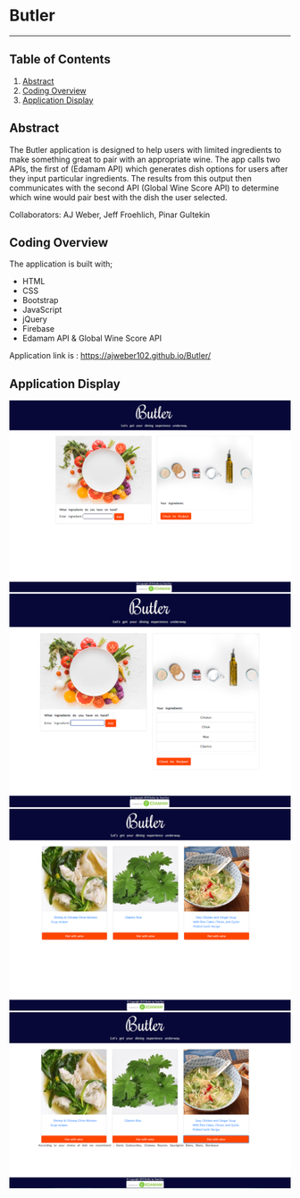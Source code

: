 # Butler
---------------
## Table of Contents
1. [Abstract](#abstract)
2. [Coding Overview](#overview)
3. [Application Display](#display)

<a name="abstract"></a>
## Abstract

The Butler application is designed to help users with limited ingredients to make something great to pair with an appropriate wine. 
The app calls two APIs, the first of (Edamam API) which generates dish options for users after they input particular ingredients.
The results from this output then communicates with the second API (Global Wine Score API) to determine which wine would pair best with the dish the user selected.

Collaborators: AJ Weber, Jeff Froehlich, Pinar Gultekin

<a name="overview"></a>
## Coding Overview

The application is built with;
* HTML
* CSS
* Bootstrap
* JavaScript
* jQuery
* Firebase
* Edamam API & Global Wine Score API


Application link is : https://ajweber102.github.io/Butler/


<a name="display"></a>
## Application Display
<img src="Assets/images/butler1.PNG" alt="app-display">
<br>
<img src="Assets/images/butler2.PNG" alt="app-display">
<br>
<img src="Assets/images/butler3.PNG" alt="app-display">
<br>
<img src="Assets/images/butler4.PNG" alt="app-display">
